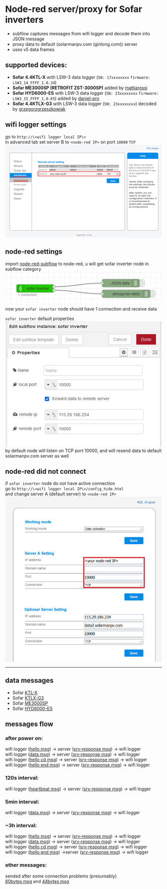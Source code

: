 # Node-red server/proxy for Sofar inverters
- subflow captures messages from wifi logger and decode them into JSON message
- proxy data to default (solarmanpv.com (ginlong.com)) server
- uses v5 data frames

## supported devices:

- **Sofar 4.4KTL-X** with LSW-3 data logger (`SN: 17xxxxxxxx` `firmware: LSW3_14_FFFF_1.0.34`)  
- **Sofar ME3000SP (RETROFIT ZST-3000SP)** added by [mattiarossi](https://github.com/mattiarossi)  
- **Sofar HYD6000-ES** with LSW-3 data logger (`SN: 23xxxxxxxx` `firmware: LSW3_15_FFFF_1.0.65`) added by [daniel-pro](https://github.com/daniel-pro)  
- **Sofar 4.4KTLX-G3** with LSW-3 data logger (`SN: 23xxxxxxxx`) decoded by [grzegorzgrzeszkowiak](https://github.com/grzegorzgrzeszkowiak)  

## wifi logger settings

go to `http://\<wifi logger local IP\>`  
in advanced tab set server B to `<node-red IP>` on port `10000` `TCP`  
![advanced settings](images/wifi-logger-advanced-settings.png)  

## node-red settings

import [node-red-subflow](node-red-subflow.json) to node-red, u will get sofar inverter node in subflow category  
![subflow example](images/subflow-node-example.png)  
now your `sofar inverter` node should have 1 connection and receive data  

`sofar inverter` default properties  
![subflow properties](images/subflow-properties.png)  
by default node will listen on TCP port 10000, and will resend data to default solarmanpv.com server as well  

## node-red did not connect

if `sofar inverter` node do not have active connection  
go to `http://\<wifi logger local IP\>/config_hide.html`  
and change server A (default server) to `<node-red IP>`  
![advanced settings](images/wifi-logger-hidden-menu.png)  

---
## data messages

- Sofar [KTL-X](messages/decode_data_KTL-X.md)
- Sofar [KTLX-G3](messages/decode_data_KTLX-G3.md)
- Sofar [ME3000SP](messages/decode_data_me3000sp.md)
- Sofar [HYD6000-ES](messages/decode_data_HYD6000ES.md)

## messages flow

### after power on:

wifi logger ([hello msg](messages/decode_hello-msg.md)) -> server ([srv-response msg](messages/decode_srv-response.md)) -> wifi logger  
wifi logger ([data msg](README.md#data-messages)) -> server ([srv-response msg](messages/decode_srv-response.md)) -> wifi logger  
wifi logger ([hello cd msg](messages/decode_hello_cd-msg.md)) -> server ([srv-response msg](messages/decode_srv-response.md)) -> wifi logger  
wifi logger ([hello end msg](messages/decode_hello_end-msg.md)) -> server ([srv-response msg](messages/decode_srv-response.md)) -> wifi logger  

### 120s interval:

wifi logger ([heartbeat msg](messages/decode_heartbeat.md)) -> server ([srv-response msg](messages/decode_srv-response.md)) -> wifi logger

### 5min interval:

wifi logger ([data msg](README.md#data-messages)) -> server ([srv-response msg](messages/decode_srv-response.md)) -> wifi logger  

### ~3h interval:

wifi logger ([hello msg](messages/decode_hello-msg.md)) -> server ([srv-response msg](messages/decode_srv-response.md)) -> wifi logger  
wifi logger ([data msg](README.md#data-messages)) -> server ([srv-response msg](messages/decode_srv-response.md)) -> wifi logger  
wifi logger ([hello cd msg](messages/decode_hello_cd-msg.md)) -> server ([srv-response msg](messages/decode_srv-response.md)) -> wifi logger  
wifi logger ([hello end msg](messages/decode_hello_end-msg.md)) ->server ([srv-response msg](messages/decode_srv-response.md)) -> wifi logger

### other messages:

sended after some connection problems (presumably)  
[60bytes msg](messages/decode_60.md) and [44bytes msg](messages/decode_44.md)  

